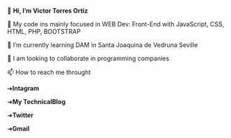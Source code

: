 👋 **Hi, I’m Victor Torres Ortiz**

👀 My code ins mainly focused in WEB Dev: Front-End with JavaScript, CSS, HTML, PHP, BOOTSTRAP

🌱 I’m currently learning DAM in Santa Joaquina de Vedruna Seville

💞️ I am looking to collaborate in programming companies 

📫 How to reach me throught

➜**Intagram** 

➜**My TechnicalBlog**

➜**Twitter**

➜**Gmail**
